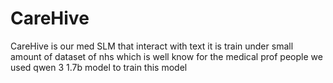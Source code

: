 # CareHive
CareHive is our med SLM that interact with text it is train under small amount of dataset of nhs which is well know for the medical prof people we used qwen 3 1.7b model to train this model
